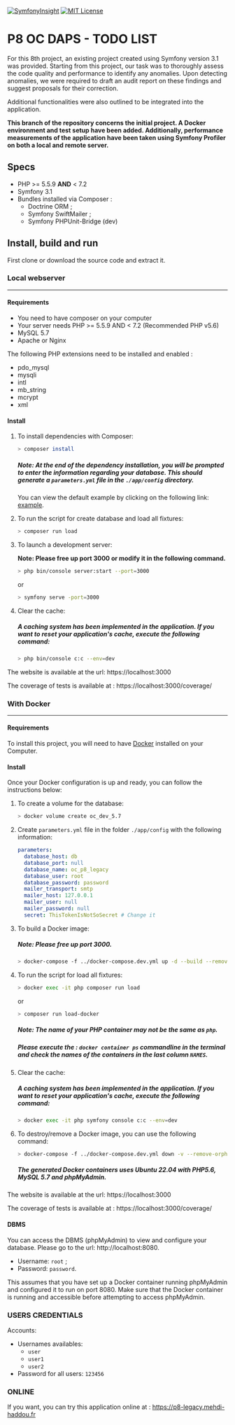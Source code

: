 [![SymfonyInsight](https://insight.symfony.com/projects/a2311a3f-727c-44e4-a805-e13a7f6eeb82/mini.svg)](https://insight.symfony.com/projects/a2311a3f-727c-44e4-a805-e13a7f6eeb82) [![MIT License](https://img.shields.io/badge/License-MIT-green.svg)](https://choosealicense.com/licenses/mit/)

# P8 OC DAPS - TODO LIST

For this 8th project, an existing project created using Symfony version 3.1 was provided. Starting from this project, our task was to thoroughly assess the code quality and performance to identify any anomalies. Upon detecting anomalies, we were required to draft an audit report on these findings and suggest proposals for their correction.

Additional functionalities were also outlined to be integrated into the application.

**This branch of the repository concerns the initial project. A Docker environment and test setup have been added. Additionally, performance measurements of the application have been taken using Symfony Profiler on both a local and remote server.**

## Specs

* PHP >= 5.5.9 **AND** < 7.2
* Symfony 3.1
* Bundles installed via Composer :
    * Doctrine ORM ;
    * Symfony SwiftMailer ;
    * Symfony PHPUnit-Bridge (dev)

## Install, build and run

First clone or download the source code and extract it.

### Local webserver
___
#### Requirements
- You need to have composer on your computer
- Your server needs PHP >= 5.5.9 AND < 7.2 (Recommended PHP v5.6)
- MySQL 5.7
- Apache or Nginx

The following PHP extensions need to be installed and enabled :
- pdo_mysql
- mysqli
- intl
- mb_string
- mcrypt
- xml

#### Install

1. To install dependencies with Composer:

    ```bash
    > composer install
    ```
   
    ##### Note: At the end of the dependency installation, you will be prompted to enter the information regarding your database. This should generate a `parameters.yml` file in the `./app/config` directory.

   You can view the default example by clicking on the following link: [example](https://github.com/MH-DevApp/OC_Projet_8/blob/V3.1/app/config/parameters.yml.dist).


2. To run the script for create database and load all fixtures:

    ```bash
    > composer run load
    ```

5. To launch a development server:

   **Note: Please free up port 3000 or modify it in the following command.**

    ```bash
    > php bin/console server:start --port=3000
    ```

   or

   ```bash
   > symfony serve -port=3000
   ```

6. Clear the cache:

   ##### A caching system has been implemented in the application. If you want to reset your application's cache, execute the following command:

    ```bash
    > php bin/console c:c --env=dev
    ```

The website is available at the url: https://localhost:3000

The coverage of tests is available at : https://localhost:3000/coverage/

### With Docker
___
#### Requirements
To install this project, you will need to have [Docker](https://www.docker.com/) installed on your Computer.

#### Install

Once your Docker configuration is up and ready, you can follow the instructions below:

1. To create a volume for the database:

    ```bash
    > docker volume create oc_dev_5.7
    ```
   
2. Create `parameters.yml` file in the folder `./app/config` with the following information:

    ```yaml
    parameters:
      database_host: db
      database_port: null
      database_name: oc_p8_legacy
      database_user: root
      database_password: password
      mailer_transport: smtp
      mailer_host: 127.0.0.1
      mailer_user: null
      mailer_password: null
      secret: ThisTokenIsNotSoSecret # Change it
    ```

3. To build a Docker image:

   ##### Note: Please free up port 3000.

    ```bash
    > docker-compose -f ../docker-compose.dev.yml up -d --build --remove-orphans
    ```

4. To run the script for load all fixtures:

    ```bash
    > docker exec -it php composer run load
    ```
   
    or

    ```bash
   > composer run load-docker 
   ```

    ##### Note: The name of your PHP container may not be the same as `php`. 
    ##### Please execute the : `docker container ps` commandline in the terminal and check the names of the containers in the last column `NAMES`.

5. Clear the cache:

   ##### A caching system has been implemented in the application. If you want to reset your application's cache, execute the following command:

    ```bash
    > docker exec -it php symfony console c:c --env=dev
    ```

6. To destroy/remove a Docker image, you can use the following command:

    ```bash
    > docker-compose -f ../docker-compose.dev.yml down -v --remove-orphans
    ```
   ##### The generated Docker containers uses Ubuntu 22.04 with PHP5.6, MySQL 5.7 and phpMyAdmin.

The website is available at the url: https://localhost:3000

The coverage of tests is available at : https://localhost:3000/coverage/

#### DBMS

You can access the DBMS (phpMyAdmin) to view and configure your database. Please go to the url: http://localhost:8080.

- Username: `root` ;
- Password: `password`.

This assumes that you have set up a Docker container running phpMyAdmin and configured it to run on port 8080. Make sure that the Docker container is running and accessible before attempting to access phpMyAdmin.

### USERS CREDENTIALS

Accounts:
- Usernames availables: 
  - `user`
  - `user1`
  - `user2`
- Password for all users: `123456`

### ONLINE

If you want, you can try this application online at : https://p8-legacy.mehdi-haddou.fr
